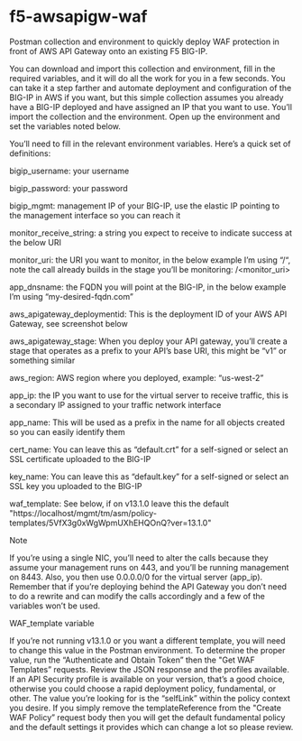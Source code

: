 # f5-awsapigw-waf
Postman collection and environment to quickly deploy WAF protection in front of AWS API Gateway onto an existing F5 BIG-IP.

You can download and import this collection and environment, fill in the required variables, and it will do all the work for you in a few seconds. You can take it a step farther and automate deployment and configuration of the BIG-IP in AWS if you want, but this simple collection assumes you already have a BIG-IP deployed and have assigned an IP that you want to use. You’ll import the collection and the environment. Open up the environment and set the variables noted below.

You’ll need to fill in the relevant environment variables. Here’s a quick set of definitions:

bigip_username: your username

bigip_password: your password

bigip_mgmt: management IP of your BIG-IP, use the elastic IP pointing to the management interface so you can reach it

monitor_receive_string: a string you expect to receive to indicate success at the below URI

monitor_uri: the URI you want to monitor, in the below example I’m using “/“, note the call already builds in the stage you’ll be monitoring: /<stagename><monitor_uri>

app_dnsname: the FQDN you will point at the BIG-IP, in the below example I’m using “my-desired-fqdn.com”

aws_apigateway_deploymentid: This is the deployment ID of your AWS API Gateway, see screenshot below

aws_apigateway_stage: When you deploy your API gateway, you’ll create a stage that operates as a prefix to your API’s base URI, this might be “v1” or something similar

aws_region: AWS region where you deployed, example: “us-west-2”

app_ip: the IP you want to use for the virtual server to receive traffic, this is a secondary IP assigned to your traffic network interface

app_name: This will be used as a prefix in the name for all objects created so you can easily identify them

cert_name: You can leave this as “default.crt” for a self-signed or select an SSL certificate uploaded to the BIG-IP

key_name: You can leave this as “default.key” for a self-signed or select an SSL key you uploaded to the BIG-IP

waf_template: See below, if on v13.1.0 leave this the default "https://localhost/mgmt/tm/asm/policy-templates/5VfX3g0xWgWpmUXhEHQOnQ?ver=13.1.0"

Note

If you’re using a single NIC, you’ll need to alter the calls because they assume your management runs on 443, and you’ll be running management on 8443. Also, you then use 0.0.0.0/0 for the virtual server (app_ip). Remember that if you’re deploying behind the API Gateway you don’t need to do a rewrite and can modify the calls accordingly and a few of the variables won’t be used.

WAF_template variable

If you’re not running v13.1.0 or you want a different template, you will need to change this value in the Postman environment. To determine the proper value, run the “Authenticate and Obtain Token” then the "Get WAF Templates” requests. Review the JSON response and the profiles available. If an API Security profile is available on your version, that’s a good choice, otherwise you could choose a rapid deployment policy, fundamental, or other. The value you’re looking for is the “selfLink” within the policy context you desire. If you simply remove the templateReference from the "Create WAF Policy” request body then you will get the default fundamental policy and the default settings it provides which can change a lot so please review.
